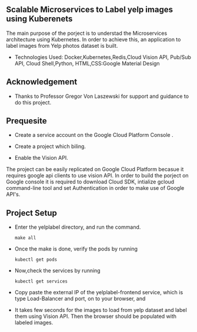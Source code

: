 ## Scalable Microservices to Label yelp images using Kuberenets 

The main purpose of the porject is to understad the Microservices
architecture using Kubernetes. In order to achieve this, an
application to label images from Yelp photos dataset is built.

* Technologies Used: Docker,Kubernetes,Redis,Cloud Vision API, Pub/Sub
  API, Cloud Shell,Python, HTML,CSS:Google Material Design

## Acknowledgement 

* Thanks to Professor Gregor Von Laszewski for support and guidance to
  do this project.


## Prequesite

* Create a service account on the Google Cloud Platform Console .

* Create a project which biling.

* Enable the Vision API.

The project can be easily replicated on Google Cloud Platform becasue it requires google api clients to use vision API. In
order to build the porject on Google console it is required to
download Cloud SDK, intialize gcloud command-line tool and set
Authentication in order to make use of Google API's.

## Project Setup

* Enter the yelplabel directory, and run the command.

   ``` make all ```

* Once the make is done, verify the pods by running 

	```kubectl get pods```

* Now,check the services by running

	```kubectl get services```

* Copy paste the external IP of the yelplabel-frontend service, which
  is type Load-Balancer and port, on to your browser, and 

* It takes few seconds for the images to load from  yelp dataset and label them
  using Vision API. Then the browser should be populated with labeled images.


